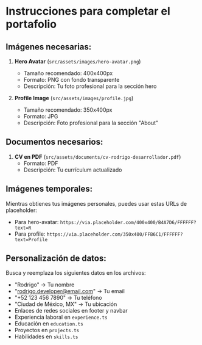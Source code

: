 # Instrucciones para completar el portafolio

## Imágenes necesarias:

1. **Hero Avatar** (`src/assets/images/hero-avatar.png`)
   - Tamaño recomendado: 400x400px
   - Formato: PNG con fondo transparente
   - Descripción: Tu foto profesional para la sección hero

2. **Profile Image** (`src/assets/images/profile.jpg`)
   - Tamaño recomendado: 350x400px
   - Formato: JPG
   - Descripción: Foto profesional para la sección "About"

## Documentos necesarios:

1. **CV en PDF** (`src/assets/documents/cv-rodrigo-desarrollador.pdf`)
   - Formato: PDF
   - Descripción: Tu currículum actualizado

## Imágenes temporales:

Mientras obtienes tus imágenes personales, puedes usar estas URLs de placeholder:

- Para hero-avatar: `https://via.placeholder.com/400x400/B4A7D6/FFFFFF?text=R`
- Para profile: `https://via.placeholder.com/350x400/FFB6C1/FFFFFF?text=Profile`

## Personalización de datos:

Busca y reemplaza los siguientes datos en los archivos:
- "Rodrigo" → Tu nombre
- "rodrigo.developer@email.com" → Tu email
- "+52 123 456 7890" → Tu teléfono
- "Ciudad de México, MX" → Tu ubicación
- Enlaces de redes sociales en footer y navbar
- Experiencia laboral en `experience.ts`
- Educación en `education.ts`
- Proyectos en `projects.ts`
- Habilidades en `skills.ts`
